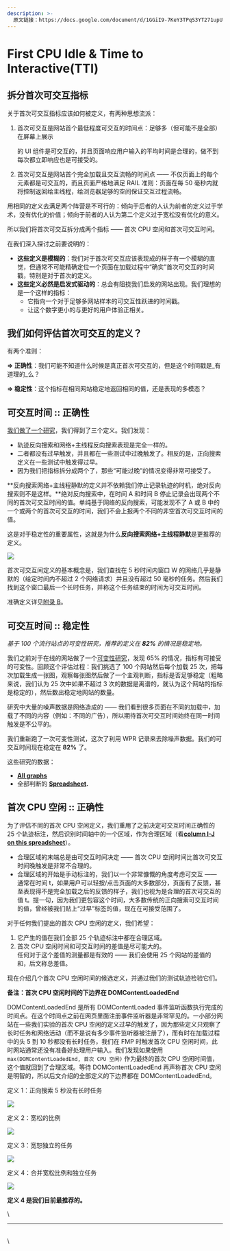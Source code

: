 ```yaml
---
description: >-
  原文链接：https://docs.google.com/document/d/1GGiI9-7KeY3TPqS3YT271upUVimo-XiL5mwWorDUD4c/preview#
---
```


# First CPU Idle & Time to Interactive(TTI)

## 拆分首次可交互指标

关于首次可交互指标应该如何被定义，有两种思想流派：

1.  首次可交互是网站首个最低程度可交互的时间点：足够多（但可能不是全部）在屏幕上展示

    的 UI 组件是可交互的，并且页面响应用户输入的平均时间是合理的，做不到每次都立即响应也是可接受的。
2. 首次可交互是网站首个完全加载且交互流畅的时间点 —— 不仅页面上的每个元素都是可交互的，而且页面严格地满足 RAIL 准则：页面在每 50 毫秒内就将控制返回给主线程，给浏览器足够的空间保证交互过程流畅。

用相同的定义去满足两个阵营是不可行的：倾向于后者的人认为前者的定义过于学术，没有优化的价值；倾向于前者的人认为第二个定义过于宽松没有优化的意义。

所以我们将首次可交互拆分成两个指标 —— 首次 CPU 空闲和首次可交互时间。

在我们深入探讨之前要说明的：

* **这些定义是模糊的**：我们对于首次可交互应该表现成的样子有一个模糊的直觉，但通常不可能精确定位一个页面在加载过程中“确实”首次可交互的时间戳，特别是对于首次的定义。
* **这些定义必然是启发式驱动的**：总会有阻挠我们启发的网站出现。我们理想的是一个这样的指标：
  * 它指向一个对于足够多网站样本的可交互性跃进的时间戳。
  * 让这个数字更小的与更好的用户体验正相关。

## **我们如何评估首次可交互的定义？**

有两个准则：

**⇒ 正确性**：我们可能不知道什么时候是真正首次可交互的，但是这个时间戳是_有道理的_么？

**⇒ 稳定性**：这个指标在相同网站稳定地返回相同的值，还是表现的多模态？

## 可交互时间 :: 正确性

[我们做了一个研究](https://docs.google.com/document/d/1pZsTKqcBUb1pc49J89QbZDisCmHLpMyUqElOwYqTpSI/edit?usp=sharing)，我们得到了三个定义。我们发现：

* 轨迹反向搜索和网络+主线程反向搜索表现是完全一样的。
* 二者都没有过早触发，并且都在一些测试中过晚触发了。相反的是，正向搜索定义在一些测试中触发得过早。
* 因为我们把指标拆分成两个了，那些“可能过晚”的情况变得非常可接受了。

**反向搜索网络+主线程静默的定义并不依赖我们停止记录轨迹的时机，绝对反向搜索则不是这样。**绝对反向搜索中，在时间 A 和时间 B 停止记录会出现两个不同的首次可交互时间的值。单纯基于网络的反向搜索，可能发现不了 A 或 B 中的一个或两个的首次可交互的时间，我们不会上报两个不同的非空首次可交互时间的值。

这是对于稳定性的重要属性，这就是为什么**反向搜索网络+主线程静默**是更推荐的定义。

![](https://docs.google.com/drawings/d/sBx\_jhCVHUGaUaOGgkTReXg/image?w=926\&h=518\&rev=500\&ac=1\&parent=1GGiI9-7KeY3TPqS3YT271upUVimo-XiL5mwWorDUD4c)

首次可交互间定义的基本概念是，我们查找在 5 秒时间内窗口 W 的网络几乎是静默的（给定时间内不超过 2 个网络请求）并且没有超过 50 毫秒的任务。然后我们找到这个窗口最后一个长时任务，并称这个任务结束的时间为可交互时间。

准确定义详见[附录 B](https://docs.google.com/document/d/1GGiI9-7KeY3TPqS3YT271upUVimo-XiL5mwWorDUD4c/preview#heading=h.wa7ef059vxyu)。

## 可交互时间 :: 稳定性

_基于 100 个流行站点的可变性研究，推荐的定义在 **82%** 的情况是稳定地。_

我们之前对于在线的网站做了一个[可变性研究](https://docs.google.com/document/d/1sHy6R58olikMTwk5hkJL4jd9S1jbksdMY5ve3Shdg-g/edit?usp=sharing)，发现 65% 的情况，指标有可接受的可变性。回顾这个评估过程：我们挑选了 100 个网站然后每个加载 25 次，把每次加载生成一张图，观察每张图然后做了一个主观判断，指标是否足够稳定（粗略来说，我们认为 25 次中如果不超过 3 次的数据是离谱的，就认为这个网站的指标是稳定的），然后数出稳定地网站的数量。

研究中大量的噪声数据是网络造成的 —— 我们看到很多页面在不同的加载中，加载了不同的内容（例如：不同的广告），所以期待首次可交互时间始终在同一时间触发是不公平的。

我们重新跑了一次可变性测试，这次了利用 WPR 记录来去除噪声数据。我们的可交互时间现在稳定在 **82%** 了。

这些研究的数据：

* [**All graphs**](http://deepanjan.me/tti-variability-v2/pessimistic/generated\_graphs/allgraphs.html)
* 全部判断的 [**Spreadsheet**](https://docs.google.com/a/chromium.org/spreadsheets/d/13z4ILDw\_BLU59yhUmYfi-es-pJIcZ1uKtD2Vy13wO1o/edit?usp=sharing#gid=1544954469)**.**

## 首次 CPU 空闲 :: 正确性

为了评估不同的首次 CPU 空闲定义，我们重用了之前决定可交互时间正确性的 25 个轨迹标注，然后识别时间轴中的一个区域，作为合理区域（看[**column I-J on this spreadsheet**](https://docs.google.com/spreadsheets/d/14xVEkk0yUV9kCaPERLzUpB057hjdV66KP24AyExayh0/edit?usp=sharing)）。

* 合理区域的末端总是由可交互时间决定 —— 首次 CPU 空闲时间比首次可交互时间晚触发是非常不合理的。
* 合理区域的开始是手动标注的，我们以一个非常慷慨的角度考虑可交互 —— 通常在时间 t，如果用户可以轻按/点击页面的大多数部分，页面有了反馈，甚至表现得不是完全加载之后的反馈的样子，我们也视为是合理的首次可交互的值 t。提一句，因为我们更包容这个时间，大多数传统的正向搜索可交互时间的值，曾经被我们贴上“过早”标签的值，现在在可接受范围了。

对于任何我们提出的首次 CPU 空闲的定义，我们希望：

1. 它产生的值在我们全部 25 个轨迹标注中都在合理区域。
2. 首次 CPU 空闲时间和可交互时间的差值是尽可能大的。\
   任何对于这个差值的测量都是有效的 —— 我们会使用 25 个网站的差值的和，后文称总差值。

现在介绍几个首次 CPU 空闲时间的候选定义，并通过我们的测试轨迹检验它们。

**备注：首次 CPU 空闲时间的下边界在 DOMContentLoadedEnd**&#x20;

DOMContentLoadedEnd 是所有 DOMContentLoaded 事件监听函数执行完成的时间点。在这个时间点之前在网页里面注册事件监听器是非常罕见的。一小部分网站在一些我们实验的首次 CPU 空闲的定义过早的触发了，因为那些定义只观察了长时任务和网络活动（而不是说有多少事件监听器被注册了），而有时在加载过程中的头 5 到 10 秒都没有长时任务，我们在 FMP 时触发首次 CPU 空闲时间，此时网站通常还没有准备好处理用户输入。我们发现如果使用 `max(DOMContentLoadedEnd, 首次 CPU 空闲)` 作为最终的首次 CPU 空闲时间值，这个值就回到了合理区域。等待 DOMContentLoadedEnd 再声称首次 CPU 空闲是明智的，所以后文介绍的全部定义的下边界都在 DOMContentLoadedEnd。

定义 1：正向搜索 5 秒没有长时任务

![](https://docs.google.com/drawings/d/sbT0FfF-HKzP4iOxM3K2q5g/image?w=926\&h=329\&rev=119\&ac=1\&parent=1GGiI9-7KeY3TPqS3YT271upUVimo-XiL5mwWorDUD4c)

定义 2：宽松的比例

![](https://docs.google.com/drawings/d/svaQ1D6\_JQtLI6huqXovTpQ/image?w=926\&h=379\&rev=346\&ac=1\&parent=1GGiI9-7KeY3TPqS3YT271upUVimo-XiL5mwWorDUD4c)

定义 3：宽恕独立的任务

![](https://docs.google.com/drawings/d/sEU5q1BBd4CP8H-z-QESA6w/image?w=926\&h=384\&rev=532\&ac=1\&parent=1GGiI9-7KeY3TPqS3YT271upUVimo-XiL5mwWorDUD4c)

定义 4：合并宽松比例和独立任务

![](https://docs.google.com/drawings/d/smbX1M0RFgLnaTbLCEB6ldQ/image?w=926\&h=452\&rev=35\&ac=1\&parent=1GGiI9-7KeY3TPqS3YT271upUVimo-XiL5mwWorDUD4c)

**定义 4 是我们目前最推荐的。**

\


****

\
\
